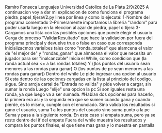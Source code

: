 Ramiro Fonseca
Lenguajes
Universidad Catolica de La Plata
2/9/2025
A continuacion voy a dar mi explicacion de como funciona el programa piedra_papel_tijeraV2.py linea por linea y como lo ejecuté:
1-Nombre del programa comentado
2-Primeramente importamos la libreria "random" para poder usarla luego en la eleccion al azar de piedra, papel o tijera
3-Cargamos una lista con las posibles opciones que puede elegir el usuario
Carga de proceso "ValidarResultado" que hace la validacion por fuera del programa principal y devuelve true o false en caso que corresponda
Inicializacmos varialbes tales como "ronda_totales" que alamcena el valor de "el mejor de" y "rondas_ganar" que almacena el valor que necesita un jugador para ser "inalcanzable"
Inicia el While, como condicion que (la ronda actual sea <= a las rondas totales) Y ((los puntos del usuario sean menores a las rondas para ganar) O (los puntos de pc sean menores a las rondas para ganar)) 
  Dentro del while
  Le pide ingresar una opcion al usuario
  Si esta dentro de las opciones cargadas en la lista al principio del codigo, sigue. Sino arroja cartel de "Entrada no valida" y pide volver a cargar, sin sumar la ronda
  Luego "elije" una opcion la pc
  Si son iguales resta una ronda, ya que luego va a ser sumada. #Habian dos opciones para hacerlo, la primera era asi y la segunda era que se sumen cuando gana y cuando pierde, es lo mismo, cumple con el enunciado.
  Sino valida los resultados
    si gano el usuario, suma 1 a los puntos del usuario
  sino
    suma punto a la pc
  Suma y pasa a la siguiente ronda. En este caso si empata suma, pero ya se resto dentro del if del empate
  Fuera del while muestra los resultados y compara los puntos finales, el que tiene mas gana y lo muestra en pantalla
